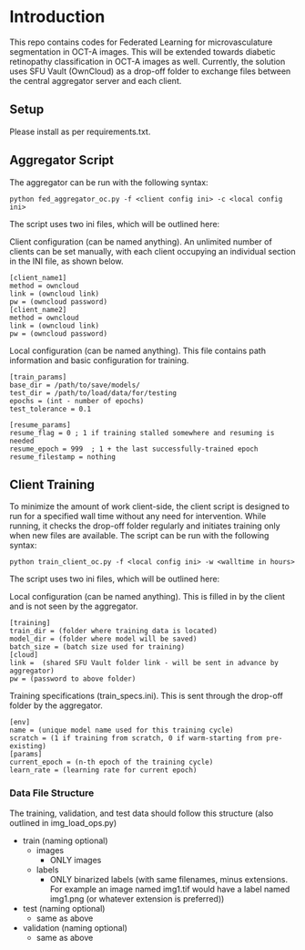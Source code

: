 # Introduction
This repo contains codes for Federated Learning for microvasculature segmentation in OCT-A images. This will be extended towards diabetic retinopathy classification in OCT-A images as well. Currently, the solution uses SFU Vault (OwnCloud) as a drop-off folder to exchange files between the central aggregator server and each client.
## Setup
Please install as per requirements.txt.
## Aggregator Script

The aggregator can be run with the following syntax:

    python fed_aggregator_oc.py -f <client config ini> -c <local config ini>
    
The script uses two ini files, which will be outlined here:

Client configuration (can be named anything). An unlimited number of clients can be set manually, with each client occupying an individual section in the INI file, as shown below.

    [client_name1]
    method = owncloud
    link = (owncloud link)
    pw = (owncloud password)
    [client_name2]
    method = owncloud
    link = (owncloud link)
    pw = (owncloud password)
    
Local configuration (can be named anything). This file contains path information and basic configuration for training.

    [train_params]
    base_dir = /path/to/save/models/
    test_dir = /path/to/load/data/for/testing
    epochs = (int - number of epochs)
    test_tolerance = 0.1 
    
    [resume_params]
    resume_flag = 0 ; 1 if training stalled somewhere and resuming is needed
    resume_epoch = 999  ; 1 + the last successfully-trained epoch
    resume_filestamp = nothing

## Client Training
To minimize the amount of work client-side, the client script is designed to run for a specified wall time without any need for intervention. While running, it checks the drop-off folder regularly and initiates training only when new files are available. The script can be run with the following syntax:

    python train_client_oc.py -f <local config ini> -w <walltime in hours>

The script uses two ini files, which will be outlined here:

Local configuration (can be named anything). This is filled in by the client and is not seen by the aggregator.

    [training]
    train_dir = (folder where training data is located)
	model_dir = (folder where model will be saved)
	batch_size = (batch size used for training)
	[cloud]
	link = 	(shared SFU Vault folder link - will be sent in advance by aggregator)
	pw = (password to above folder)

Training specifications (train_specs.ini). This is sent through the drop-off folder by the aggregator.

    [env]
	name = (unique model name used for this training cycle)
	scratch = (1 if training from scratch, 0 if warm-starting from pre-existing)
	[params]
	current_epoch = (n-th epoch of the training cycle)
	learn_rate = (learning rate for current epoch)

 ### Data File Structure
 The training, validation, and test data should follow this structure (also outlined in img_load_ops.py)
 - train (naming optional)
	 - images
		 - ONLY images
	 - labels
		 - ONLY binarized labels (with same filenames, minus extensions. For example an image named img1.tif would have a label named img1.png (or whatever extension is preferred))
 - test (naming optional)
	 - same as above
 - validation (naming optional)
	 - same as above



